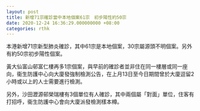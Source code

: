 ```yaml
---
layout: post
title: 新增71宗確診當中本地個案61宗　初步陽性約50宗
date: 2020-12-24 16:36:29.000000000 +08:00
categories: rthk
---
```


本港新增71宗新型肺炎確診，其中61宗是本地個案，30宗屬源頭不明個案。另外有約50宗初步陽性個案。

黃大仙富山邨富仁樓再多1宗個案，與早前的確診者並非住在同一樓層或同一座向，衞生防護中心向大廈發強制檢測公告，在上月13日至今日期間曾於大廈逗留2小時或以上的人士需要進行檢測。

另外，沙田瀝源邨榮瑞樓有3個單位有人確診，其中兩個屬「對面」單位，住客有打招呼，衞生防護中心會向大廈派發檢測樣本樽。
